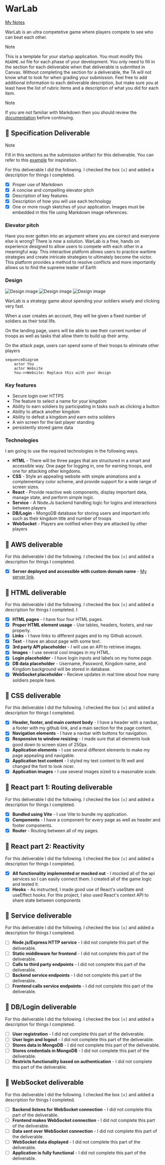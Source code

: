 # WarLab

[My Notes](notes.md)

WarLab is an ultra competetive game where players compete to see who can beat each other. 


> [!NOTE]
>  This is a template for your startup application. You must modify this `README.md` file for each phase of your development. You only need to fill in the section for each deliverable when that deliverable is submitted in Canvas. Without completing the section for a deliverable, the TA will not know what to look for when grading your submission. Feel free to add additional information to each deliverable description, but make sure you at least have the list of rubric items and a description of what you did for each item.

> [!NOTE]
>  If you are not familiar with Markdown then you should review the [documentation](https://docs.github.com/en/get-started/writing-on-github/getting-started-with-writing-and-formatting-on-github/basic-writing-and-formatting-syntax) before continuing.

## 🚀 Specification Deliverable

> [!NOTE]
>  Fill in this sections as the submission artifact for this deliverable. You can refer to this [example](https://github.com/webprogramming260/startup-example/blob/main/README.md) for inspiration.

For this deliverable I did the following. I checked the box `[x]` and added a description for things I completed.

- [X] Proper use of Markdown
- [X] A concise and compelling elevator pitch
- [X] Description of key features
- [X] Description of how you will use each technology
- [X] One or more rough sketches of your application. Images must be embedded in this file using Markdown image references.

### Elevator pitch

Have you ever gotten into an argument where you are correct and everyone else is wrong? There is now a solution. WarLab is a free, hands on experience designed to allow users to compete with each other in a meaningful way. This interactive platform allows users to practice wartime strategies and create intricate strategies to ultimately become the victor. This platform provides a method to resolve conflicts and more importantly allows us to find the supreme leader of Earth

### Design
![Design image](Login_Page.png)
![Design image](Earn_Money_Page.png)
![Design image](Attack_Page.png)

WarLab is a strategy game about spending your soldiers wisely and clicking very fast.

When a user creates an account, they will be given a fixed number of soldiers as their total life. 

On the landing page, users will be able to see their current number of troops as well as tasks that allow them to build up their army.

On the attack page, users can spend some of their troops to eliminate other players

```mermaid
sequenceDiagram
    actor You
    actor Website
    You->>Website: Replace this with your design
```

### Key features

- Secure login over HTTPS
- The feature to select a name for your kingdom
- Ability to earn soldiers by participating in tasks such as clicking a button
- Ability to attack another kingdom
- Ability to defeat a kingdom and earn extra soldiers
- A win screen for the last player standing
- persistently stored game data

### Technologies

I am going to use the required technologies in the following ways.

- **HTML** - There will be three pages that are structured in a smart and accessible way. One page for logging in, one for earning troops, and one for attacking other kingdoms.
- **CSS** - Style an appealing website with simple animations and a complementary color scheme, and provide support for a wide range of screen sizes.
- **React** - Provide reactive web components, display important data, manage state, and perform simple logic.
- **Service** - A Node.Js backend handling logic for logins and interactions between players
- **DB/Login** - MongoDB database for storing users and important info such as their kingdom title and number of troops
- **WebSocket** - Players are notified when they are attacked by other players

## 🚀 AWS deliverable

For this deliverable I did the following. I checked the box `[x]` and added a description for things I completed.

- [X] **Server deployed and accessible with custom domain name** - [My server link](webprogramming260startup.click).

## 🚀 HTML deliverable

For this deliverable I did the following. I checked the box `[x]` and added a description for things I completed. I
- [X] **HTML pages** - I have four four HTML pages.
- [X] **Proper HTML element usage** - Use tables, headers, footers, and nav properly.
- [X] **Links** - I have links to different pages and to my Github account.
- [X] **Text** - I have an about page with some text.
- [X] **3rd party API placeholder** - I will use an API to retrieve images.
- [X] **Images** - I use several cool images in my HTML.
- [X] **Login placeholder** - I have login inputs and labels on my home page.
- [X] **DB data placeholder** - Username, Password, Kingdom name, and Kingdom background will be stored in database.
- [X] **WebSocket placeholder** - Recieve updates in real time about how many soldiers people have.

## 🚀 CSS deliverable

For this deliverable I did the following. I checked the box `[x]` and added a description for things I completed.

- [X] **Header, footer, and main content body** - I have a header with a navbar, a footer with my github link, and a main section for the page content.
- [X] **Navigation elements** - I have a navbar with buttons for navigation.
- [X] **Responsive to window resizing** - I made sure that all elements look good down to screen sizes of 250px.
- [X] **Application elements** - I use several different elements to make my page appealing and navigable.
- [X] **Application text content** - I styled my text content to fit well and changed the font to look nicer.
- [X] **Application images** - I use several images sized to a reasonable scale.

## 🚀 React part 1: Routing deliverable

For this deliverable I did the following. I checked the box `[x]` and added a description for things I completed.

- [X] **Bundled using Vite** - I use Vite to bundle my application.
- [X] **Components** - I have a component for every page as well as header and footer components.
- [X] **Router** - Routing between all of my pages.

## 🚀 React part 2: Reactivity

For this deliverable I did the following. I checked the box `[x]` and added a description for things I completed.

- [X] **All functionality implemented or mocked out** - I mocked all of the api services so I can easily connect them. I created all of the game logic and tested it.
- [X] **Hooks** - As instructed, I made good use of React's useState and useEffect hooks. For this project, I also used React's context API to share state between components

## 🚀 Service deliverable

For this deliverable I did the following. I checked the box `[x]` and added a description for things I completed.

- [ ] **Node.js/Express HTTP service** - I did not complete this part of the deliverable.
- [ ] **Static middleware for frontend** - I did not complete this part of the deliverable.
- [ ] **Calls to third party endpoints** - I did not complete this part of the deliverable.
- [ ] **Backend service endpoints** - I did not complete this part of the deliverable.
- [ ] **Frontend calls service endpoints** - I did not complete this part of the deliverable.

## 🚀 DB/Login deliverable

For this deliverable I did the following. I checked the box `[x]` and added a description for things I completed.

- [ ] **User registration** - I did not complete this part of the deliverable.
- [ ] **User login and logout** - I did not complete this part of the deliverable.
- [ ] **Stores data in MongoDB** - I did not complete this part of the deliverable.
- [ ] **Stores credentials in MongoDB** - I did not complete this part of the deliverable.
- [ ] **Restricts functionality based on authentication** - I did not complete this part of the deliverable.

## 🚀 WebSocket deliverable

For this deliverable I did the following. I checked the box `[x]` and added a description for things I completed.

- [ ] **Backend listens for WebSocket connection** - I did not complete this part of the deliverable.
- [ ] **Frontend makes WebSocket connection** - I did not complete this part of the deliverable.
- [ ] **Data sent over WebSocket connection** - I did not complete this part of the deliverable.
- [ ] **WebSocket data displayed** - I did not complete this part of the deliverable.
- [ ] **Application is fully functional** - I did not complete this part of the deliverable.
